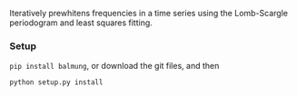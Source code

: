 Iteratively prewhitens frequencies in a time series using the Lomb-Scargle periodogram and least squares fitting.

### Setup

`pip install balmung`, or download the git files, and then

`python setup.py install`
